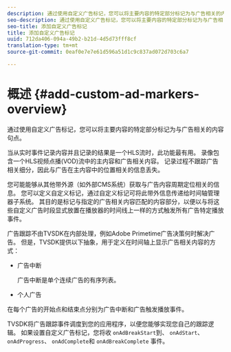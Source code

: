 ```yaml
---
description: 通过使用自定义广告标记，您可以将主要内容的特定部分标记为与广告相关的内容句点。
seo-description: 通过使用自定义广告标记，您可以将主要内容的特定部分标记为与广告相关的内容句点。
seo-title: 添加自定义广告标记
title: 添加自定义广告标记
uuid: 712da406-094a-49b2-b21d-4d5d73fff8cf
translation-type: tm+mt
source-git-commit: 0eaf0e7e7e61d596a51d1c9c837ad072d703c6a7

---
```



# 概述 {#add-custom-ad-markers-overview}

通过使用自定义广告标记，您可以将主要内容的特定部分标记为与广告相关的内容句点。

当从实时事件记录内容并且记录的结果是一个HLS流时，此功能最有用。 录像包含一个HLS视频点播(VOD)流中的主内容和广告相关内容。 记录过程不跟踪广告相关细分，因此与广告在主内容中的位置相关的信息丢失。

您可能能够从其他带外源（如外部CMS系统）获取与广告内容周期定位相关的信息。 您可以定义自定义标记，通过自定义标记可将此带外信息传递给时间轴管理器子系统。 其目的是标记与指定的广告相关内容匹配的内容部分，以便以与将这些自定义广告时段显式放置在播放器的时间线上一样的方式触发所有广告特定播放事件。

广告跟踪不由TVSDK在内部处理，例如Adobe Primetime广告决策何时解决广告。 但是，TVSDK提供以下抽象，用于定义在时间轴上显示广告相关内容的方式：

* 广告中断

   广告中断是单个连续广告的有序列表。
* 个人广告

在每个广告的开始点和结束点分别为广告中断和广告触发播放事件。

TVSDK将广告跟踪事件调度到您的应用程序，以便您能够实现您自己的跟踪逻辑。 如果设置自定义广告标记，您将收 `onAdBreakStart`到、 `onAdStart`、 `onAdProgress`、 `onAdComplete`和 `onAdBreakComplete` 事件。